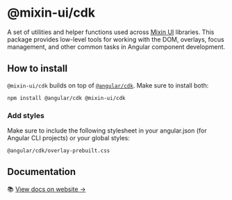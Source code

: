 # @mixin-ui/cdk

A set of utilities and helper functions used across [Mixin UI](https://github.com/CORETEQ/mixin-ui/) libraries. This package provides low-level tools for working with the DOM, overlays, focus management, and other common tasks in Angular component development.

## How to install

`@mixin-ui/cdk` builds on top of [`@angular/cdk`](https://www.npmjs.com/package/@angular/cdk). Make sure to install both:

```
npm install @angular/cdk @mixin-ui/cdk
```

### Add styles

Make sure to include the following stylesheet in your angular.json (for Angular CLI projects) or your global styles:

```
@angular/cdk/overlay-prebuilt.css
```

## Documentation

📚 [View docs on website →](https://mixin-ui.dev/)
